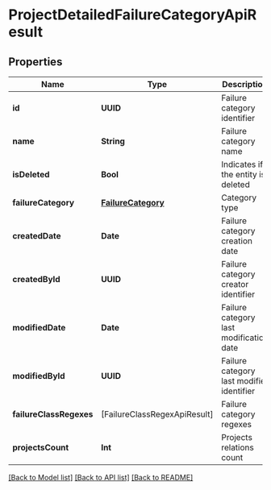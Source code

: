 # ProjectDetailedFailureCategoryApiResult

## Properties
Name | Type | Description | Notes
------------ | ------------- | ------------- | -------------
**id** | **UUID** | Failure category identifier | 
**name** | **String** | Failure category name | [optional] 
**isDeleted** | **Bool** | Indicates if the entity is deleted | 
**failureCategory** | [**FailureCategory**](FailureCategory.md) | Category type | 
**createdDate** | **Date** | Failure category creation date | 
**createdById** | **UUID** | Failure category creator identifier | 
**modifiedDate** | **Date** | Failure category last modification date | [optional] 
**modifiedById** | **UUID** | Failure category last modifier identifier | [optional] 
**failureClassRegexes** | [FailureClassRegexApiResult] | Failure category regexes | 
**projectsCount** | **Int** | Projects relations count | 

[[Back to Model list]](../README.md#documentation-for-models) [[Back to API list]](../README.md#documentation-for-api-endpoints) [[Back to README]](../README.md)



